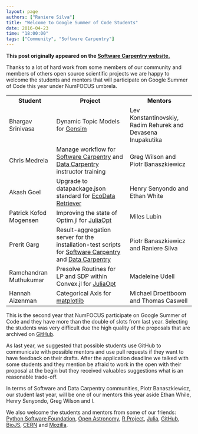 ```yaml
---
layout: page
authors: ["Raniere Silva"]
title: "Welcome to Google Summer of Code Students"
date: 2016-04-23
time: "18:00:00"
tags: ["Community", "Software Carpentry"]
---
```


<p><b>This post originally appeared on the <a href="https://software-carpentry.org/">Software Carpentry website.</a></b></p>
Thanks to a lot of hard work from some members of our community and members of
others open source scientific projects we are happy to welcome the students and
mentors that will participate on Google Summer of Code this year under NumFOCUS
umbrela.

<table>
<tbody>
<tr>
<th>Student</th>
<th>Project</th>
<th>Mentors</th>
</tr>
<tr>
<td>Bhargav Srinivasa</td>
<td>Dynamic Topic Models for <a href="https://github.com/piskvorky/gensim/">Gensim</a></td>
<td>Lev Konstantinovskiy, Radim Rehurek and Devasena Inupakutika</td>
</tr>
<tr>
<td>Chris Medrela</td>
<td>Manage workflow for <a href="http://software-carpentry.org/">Software Carpentry</a> and <a href="http://datacarpentry.org/">Data Carpentry</a> instructor training</td>
<td>Greg Wilson and Piotr Banaszkiewicz</td>
</tr>
<tr>
<td>Akash Goel</td>
<td>Upgrade to datapackage.json standard for <a href="https://github.com/weecology/retriever">EcoData Retriever</a></td>
<td>Henry Senyondo and Ethan White</td>
</tr>
<tr>
<td>Patrick Kofod Mogensen</td>
<td>Improving the state of Optim.jl for <a href="http://juliaopt.org/">JuliaOpt</a></td>
<td>Miles Lubin</td>
</tr>
<tr>
<td>Prerit Garg</td>
<td>Result-aggregation server for the installation-test scripts for <a href="http://software-carpentry.org/">Software Carpentry</a> and <a href="http://datacarpentry.org/">Data Carpentry</a></td>
<td>Piotr Banaszkiewicz and Raniere Silva</td>
</tr>
<tr>
<td>Ramchandran Muthukumar</td>
<td>Presolve Routines for LP and SDP within Convex.jl for <a href="http://juliaopt.org/">JuliaOpt</a></td>
<td>Madeleine Udell</td>
</tr>
<tr>
<td>Hannah Aizenman</td>
<td>Categorical Axis for <a href="http://matplotlib.org/">matplotlib</a></td>
<td>Michael Droettboom and Thomas Caswell</td>
</tr>
</tbody>
</table>

This is the second year that NumFOCUS participate on Google Summer of Code and they have more than the double of slots from last year. Selecting the students was very difficult due the high quality of the proposals that are archived on [GitHub](https://github.com/numfocus/gsoc/tree/master/2016/proposals).

As last year, we suggested that possible students use GitHub to communicate with possible mentors and use pull requests if they want to have feedback on their drafts. After the application deadline we talked with some students and they mention be afraid to work in the open with their proposal at the begin but they received valuables suggestions what is an reasonable trade-off.

In terms of Software and Data Carpentry communities, Piotr Banaszkiewicz, our student last year, will be one of our mentors this year aside Ethan While, Henry Senyondo, Greg Wilson and I.

We also welcome the students and mentors from some of our friends:
[Python Software Foundation](https://summerofcode.withgoogle.com/organizations/4890191244296192/),
[Open Astronomy](https://summerofcode.withgoogle.com/organizations/5650174433034240/),
[R Project](https://summerofcode.withgoogle.com/organizations/6227114235789312/),
[Julia](https://summerofcode.withgoogle.com/organizations/6453977159827456/),
[GitHub](https://summerofcode.withgoogle.com/organizations/4540666805747712/),
[BioJS](https://summerofcode.withgoogle.com/organizations/5963398781075456/),
[CERN](https://summerofcode.withgoogle.com/organizations/6502378119364608/)
and
[Mozilla](https://summerofcode.withgoogle.com/organizations/5256839985889280/).
